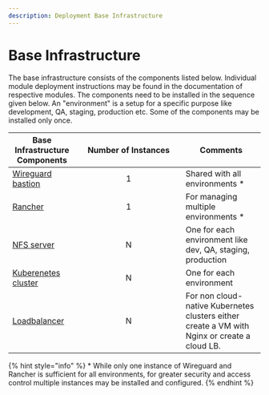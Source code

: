 ```yaml
---
description: Deployment Base Infrastructure
---
```


# Base Infrastructure

The base infrastructure consists of the components listed below.  Individual module deployment instructions may be found in the documentation of respective modules.  The components need to be installed in the sequence given below.  An "environment" is a setup for a specific purpose like development, QA, staging, production etc.  Some of the components may be installed only once.&#x20;

<table><thead><tr><th>Base Infrastructure Components</th><th width="196" align="center">Number of Instances</th><th>Comments</th></tr></thead><tbody><tr><td><a href="wireguard-bastion/">Wireguard bastion</a></td><td align="center">1</td><td>Shared with all environments *</td></tr><tr><td><a href="rancher.md">Rancher</a></td><td align="center">1</td><td>For managing multiple environments *</td></tr><tr><td><a href="nfs-server.md">NFS server</a></td><td align="center">N</td><td>One for each environment like dev, QA, staging, production </td></tr><tr><td><a href="cluster-setup.md">Kuberenetes cluster</a></td><td align="center">N</td><td>One for each environment</td></tr><tr><td><a href="loadbalancer.md">Loadbalancer</a></td><td align="center">N</td><td>For non cloud-native Kubernetes clusters either create a VM with Nginx or create a cloud LB.</td></tr></tbody></table>

{% hint style="info" %}
\* While only one instance of Wireguard and Rancher is sufficient for all environments, for greater security and access control multiple instances may be installed and configured.
{% endhint %}
